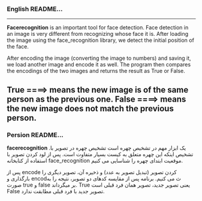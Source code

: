 
### English README...
---
**Facerecognition** is an important tool for face detection. Face detection in an image is very different from recognizing whose face it is.
After loading the image using the face_recognition library, we detect the initial position of the face.

After encoding the image (converting the image to numbers) and saving it, we load another image and encode it as well. The program then compares the encodings of the two images and returns the result as True or False.

True ====> means the new image is of the same person as the previous one.
False ====> means the new image does not match the previous person.
 ---
 ### Persion README...

**facerecognition**
.یک ابزار مهم در تشخیص چهره است
تشخیص چهره در تصویر با تشخیص اینکه این چهره متعلق به کیست بسیار متفاوت است.
پس از لود کردن تصویر با استفاده از کتابخانه face_recognition موقعیت ابتدای چهره را شناسایی می کنیم.

پس از encode کردن تصویر (تبدیل تصویر به عدد) و ذخیره آن، تصویر دیگری را بارگذاری و encodث می کنیم. 
برنامه پس از مقایسه کدهای دو تصویر، نتیجه را به صورت true و  false بر میگرداند. 
True یعنی تصویر جدید، تصویر همان فرد قبلی است 
False تصویر جدید با فرد قبلی مطابقت ندارد. 

